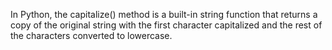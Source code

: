 In Python, the capitalize() method is a built-in string function that returns a copy of the original string with the first character capitalized and the rest of the characters converted to lowercase.
